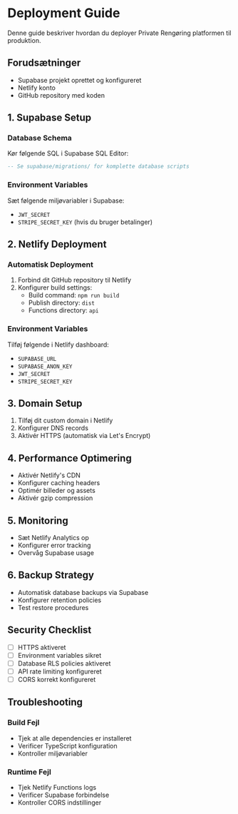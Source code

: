 # Deployment Guide

Denne guide beskriver hvordan du deployer Private Rengøring platformen til produktion.

## Forudsætninger

- Supabase projekt oprettet og konfigureret
- Netlify konto
- GitHub repository med koden

## 1. Supabase Setup

### Database Schema
Kør følgende SQL i Supabase SQL Editor:

```sql
-- Se supabase/migrations/ for komplette database scripts
```

### Environment Variables
Sæt følgende miljøvariabler i Supabase:
- `JWT_SECRET`
- `STRIPE_SECRET_KEY` (hvis du bruger betalinger)

## 2. Netlify Deployment

### Automatisk Deployment
1. Forbind dit GitHub repository til Netlify
2. Konfigurer build settings:
   - Build command: `npm run build`
   - Publish directory: `dist`
   - Functions directory: `api`

### Environment Variables
Tilføj følgende i Netlify dashboard:
- `SUPABASE_URL`
- `SUPABASE_ANON_KEY`
- `JWT_SECRET`
- `STRIPE_SECRET_KEY`

## 3. Domain Setup

1. Tilføj dit custom domain i Netlify
2. Konfigurer DNS records
3. Aktivér HTTPS (automatisk via Let's Encrypt)

## 4. Performance Optimering

- Aktivér Netlify's CDN
- Konfigurer caching headers
- Optimér billeder og assets
- Aktivér gzip compression

## 5. Monitoring

- Sæt Netlify Analytics op
- Konfigurer error tracking
- Overvåg Supabase usage

## 6. Backup Strategy

- Automatisk database backups via Supabase
- Konfigurer retention policies
- Test restore procedures

## Security Checklist

- [ ] HTTPS aktiveret
- [ ] Environment variables sikret
- [ ] Database RLS policies aktiveret
- [ ] API rate limiting konfigureret
- [ ] CORS korrekt konfigureret

## Troubleshooting

### Build Fejl
- Tjek at alle dependencies er installeret
- Verificer TypeScript konfiguration
- Kontroller miljøvariabler

### Runtime Fejl
- Tjek Netlify Functions logs
- Verificer Supabase forbindelse
- Kontroller CORS indstillinger